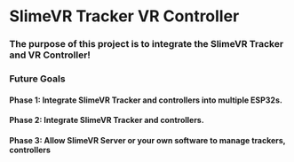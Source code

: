 # SlimeVR Tracker VR Controller
### The purpose of this project is to integrate the SlimeVR Tracker and VR Controller!

### Future Goals

#### Phase 1: Integrate SlimeVR Tracker and controllers into multiple ESP32s.
#### Phase 2: Integrate SlimeVR Tracker and controllers.
#### Phase 3: Allow SlimeVR Server or your own software to manage trackers, controllers 

